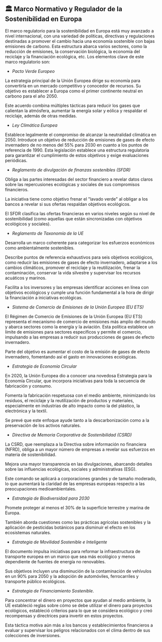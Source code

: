 ## 🏛️ **Marco Normativo y Regulador de la Sostenibilidad en Europa**

El marco regulatorio para la sostenibilidad en Europa está muy avanzado a nivel internacional, con una variedad de políticas, directivas y regulaciones destinadas a promover el cambio hacia una economía sostenible con bajas emisiones de carbono. 
Esta estructura abarca varios sectores, como la reducción de emisiones, la conservación biológica, la economía del reciclaje y la financiación ecológica, etc. 
Los elementos clave de este marco regulatorio son:

- _Pacto Verde Europeo_

La estrategia principal de la Unión Europea dirige su economía para convertirla en un mercado competitivo y conocedor de recursos. 
Su objetivo es establecer a Europa como el primer continente neutral en carbono para el año 2050.

Este acuerdo combina múltiples tácticas para reducir los gases que calientan la atmósfera, aumentar la energía solar y eólica y respaldar el reciclaje, además de otras medidas.

- _Ley Climática Europea_

Establece legalmente el compromiso de alcanzar la neutralidad climática en 2050.
Introduce un objetivo de reducción de emisiones de gases de efecto invernadero de no menos del 55% para 2030 en cuanto a los puntos de referencia de 1990.
Esta legislación establece una estructura regulatoria para garantizar el cumplimiento de estos objetivos y exige evaluaciones periódicas.

- _Reglamento de divulgación de finanzas sostenibles (SFDR)_

Obliga a las partes interesadas del sector financiero a revelar datos claros sobre las repercusiones ecológicas y sociales de sus compromisos financieros.

La iniciativa tiene como objetivo frenar el "lavado verde" al obligar a los bancos a revelar si sus ofertas respaldan objetivos ecológicos.

El SFDR clasifica las ofertas financieras en varios niveles según su nivel de sostenibilidad (como aquellas que están sincronizadas con objetivos ecológicos y sociales).

- _Reglamento de Taxonomía de la UE_

Desarrolla un marco coherente para categorizar los esfuerzos económicos como ambientalmente sostenibles.

Describe puntos de referencia exhaustivos para seis objetivos ecológicos, como reducir las emisiones de gases de efecto invernadero, adaptarse a los cambios climáticos, promover el reciclaje y la reutilización, frenar la contaminación, conservar la vida silvestre y supervisar los recursos acuáticos y marinos.

Facilita a los inversores y las empresas identificar acciones en línea con objetivos ecológicos y cumple una función fundamental a la hora de dirigir la financiación a iniciativas ecológicas.

- _Sistema de Comercio de Emisiones de la Unión Europea (EU ETS)_

El Régimen de Comercio de Emisiones de la Unión Europea (EU ETS) representa el mecanismo de comercio de emisiones más amplio del mundo y abarca sectores como la energía y la aviación.
Esta política establece un límite de emisiones para sectores específicos y permite el comercio, impulsando a las empresas a reducir sus producciones de gases de efecto invernadero. 

Parte del objetivo es aumentar el costo de la emisión de gases de efecto invernadero, fomentando así el gasto en innovaciones ecológicas.

- _Estrategia de Economía Circular_

En 2020, la Unión Europea dio a conocer una novedosa Estrategia para la Economía Circular, que incorpora iniciativas para toda la secuencia de fabricación y consumo.

Fomenta la fabricación respetuosa con el medio ambiente, minimizando los residuos, el reciclaje y la reutilización de productos y materiales, especialmente en industrias de alto impacto como la del plástico, la electrónica y la textil.

Se prevé que este enfoque ayude tanto a la descarbonización como a la preservación de los activos naturales.

- _Directiva de Memoria Corporativa de Sostenibilidad (CSRD)_

La CSRD, que reemplaza a la Directiva sobre información no financiera (NFRD), obliga a un mayor número de empresas a revelar sus esfuerzos en materia de sostenibilidad.

Mejora una mayor transparencia en las divulgaciones, abarcando detalles sobre las influencias ecológicas, sociales y administrativas (ESG).

Este comando se aplicará a corporaciones grandes y de tamaño moderado, lo que aumentará la claridad de las empresas europeas respecto a las preocupaciones medioambientales.

- _Estrategia de Biodiversidad para 2030_

Promete proteger al menos el 30% de la superficie terrestre y marina de Europa.

También aborda cuestiones como las prácticas agrícolas sostenibles y la aplicación de pesticidas botánicos para disminuir el efecto en los ecosistemas naturales.

- _Estrategia de Movilidad Sostenible e Inteligente_

El documento impulsa iniciativas para reformar la infraestructura de transporte europea en un marco que sea más ecológico y menos dependiente de fuentes de energía no renovables.

Sus objetivos incluyen una disminución de la contaminación de vehívulos en un 90% para 2050 y la adopción de automóviles, ferrocarriles y transporte público ecológicos.

- _Estrategia de Financiamiento Sostenible_.

Para concentrar el dinero en proyectos que ayudan al medio ambiente, la UE estableció reglas sobre cómo se debe utilizar el dinero para proyectos ecológicos, estableció criterios para lo que se considera ecológico y creó recompensas y directrices para invertir en estos proyectos.

Esta táctica motiva aún más a los bancos y establecimientos financieros a evaluar y supervisar los peligros relacionados con el clima dentro de sus colecciones de inversiones.
